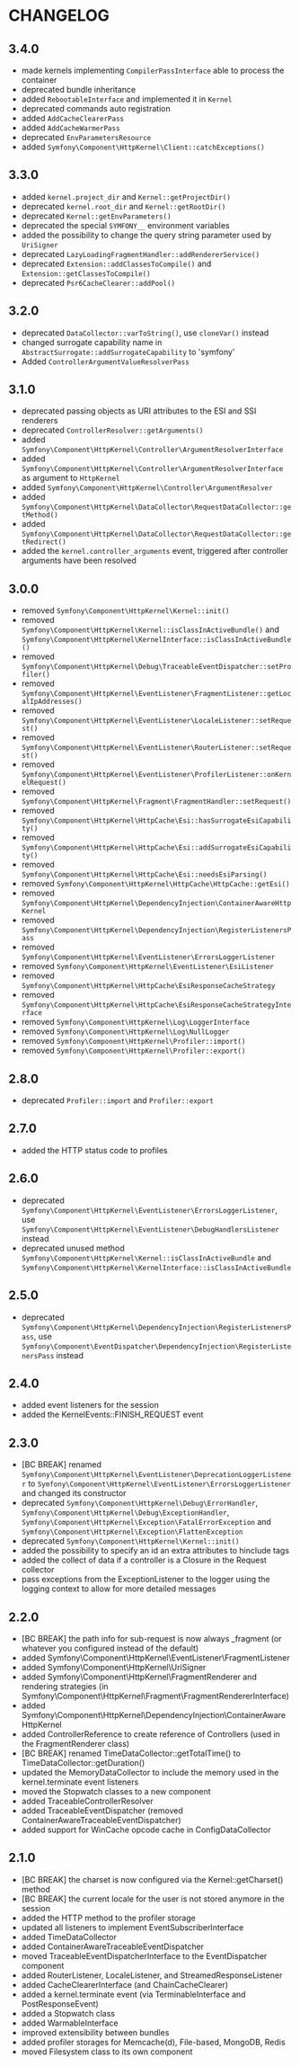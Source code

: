 CHANGELOG
=========

3.4.0
-----

 * made kernels implementing `CompilerPassInterface` able to process the container
 * deprecated bundle inheritance
 * added `RebootableInterface` and implemented it in `Kernel`
 * deprecated commands auto registration
 * added `AddCacheClearerPass`
 * added `AddCacheWarmerPass`
 * deprecated `EnvParametersResource`
 * added `Symfony\Component\HttpKernel\Client::catchExceptions()`

3.3.0
-----

 * added `kernel.project_dir` and `Kernel::getProjectDir()`
 * deprecated `kernel.root_dir` and `Kernel::getRootDir()`
 * deprecated `Kernel::getEnvParameters()`
 * deprecated the special `SYMFONY__` environment variables
 * added the possibility to change the query string parameter used by `UriSigner`
 * deprecated `LazyLoadingFragmentHandler::addRendererService()`
 * deprecated `Extension::addClassesToCompile()` and `Extension::getClassesToCompile()`
 * deprecated `Psr6CacheClearer::addPool()`

3.2.0
-----

 * deprecated `DataCollector::varToString()`, use `cloneVar()` instead
 * changed surrogate capability name in `AbstractSurrogate::addSurrogateCapability` to 'symfony'
 * Added `ControllerArgumentValueResolverPass`

3.1.0
-----
 * deprecated passing objects as URI attributes to the ESI and SSI renderers
 * deprecated `ControllerResolver::getArguments()`
 * added `Symfony\Component\HttpKernel\Controller\ArgumentResolverInterface`
 * added `Symfony\Component\HttpKernel\Controller\ArgumentResolverInterface` as argument to `HttpKernel`
 * added `Symfony\Component\HttpKernel\Controller\ArgumentResolver`
 * added `Symfony\Component\HttpKernel\DataCollector\RequestDataCollector::getMethod()`
 * added `Symfony\Component\HttpKernel\DataCollector\RequestDataCollector::getRedirect()`
 * added the `kernel.controller_arguments` event, triggered after controller arguments have been resolved

3.0.0
-----

 * removed `Symfony\Component\HttpKernel\Kernel::init()`
 * removed `Symfony\Component\HttpKernel\Kernel::isClassInActiveBundle()` and `Symfony\Component\HttpKernel\KernelInterface::isClassInActiveBundle()`
 * removed `Symfony\Component\HttpKernel\Debug\TraceableEventDispatcher::setProfiler()`
 * removed `Symfony\Component\HttpKernel\EventListener\FragmentListener::getLocalIpAddresses()`
 * removed `Symfony\Component\HttpKernel\EventListener\LocaleListener::setRequest()`
 * removed `Symfony\Component\HttpKernel\EventListener\RouterListener::setRequest()`
 * removed `Symfony\Component\HttpKernel\EventListener\ProfilerListener::onKernelRequest()`
 * removed `Symfony\Component\HttpKernel\Fragment\FragmentHandler::setRequest()`
 * removed `Symfony\Component\HttpKernel\HttpCache\Esi::hasSurrogateEsiCapability()`
 * removed `Symfony\Component\HttpKernel\HttpCache\Esi::addSurrogateEsiCapability()`
 * removed `Symfony\Component\HttpKernel\HttpCache\Esi::needsEsiParsing()`
 * removed `Symfony\Component\HttpKernel\HttpCache\HttpCache::getEsi()`
 * removed `Symfony\Component\HttpKernel\DependencyInjection\ContainerAwareHttpKernel`
 * removed `Symfony\Component\HttpKernel\DependencyInjection\RegisterListenersPass`
 * removed `Symfony\Component\HttpKernel\EventListener\ErrorsLoggerListener`
 * removed `Symfony\Component\HttpKernel\EventListener\EsiListener`
 * removed `Symfony\Component\HttpKernel\HttpCache\EsiResponseCacheStrategy`
 * removed `Symfony\Component\HttpKernel\HttpCache\EsiResponseCacheStrategyInterface`
 * removed `Symfony\Component\HttpKernel\Log\LoggerInterface`
 * removed `Symfony\Component\HttpKernel\Log\NullLogger`
 * removed `Symfony\Component\HttpKernel\Profiler::import()`
 * removed `Symfony\Component\HttpKernel\Profiler::export()`

2.8.0
-----

 * deprecated `Profiler::import` and `Profiler::export`

2.7.0
-----

 * added the HTTP status code to profiles

2.6.0
-----

 * deprecated `Symfony\Component\HttpKernel\EventListener\ErrorsLoggerListener`, use `Symfony\Component\HttpKernel\EventListener\DebugHandlersListener` instead
 * deprecated unused method `Symfony\Component\HttpKernel\Kernel::isClassInActiveBundle` and `Symfony\Component\HttpKernel\KernelInterface::isClassInActiveBundle`

2.5.0
-----

 * deprecated `Symfony\Component\HttpKernel\DependencyInjection\RegisterListenersPass`, use `Symfony\Component\EventDispatcher\DependencyInjection\RegisterListenersPass` instead

2.4.0
-----

 * added event listeners for the session
 * added the KernelEvents::FINISH_REQUEST event

2.3.0
-----

 * [BC BREAK] renamed `Symfony\Component\HttpKernel\EventListener\DeprecationLoggerListener` to `Symfony\Component\HttpKernel\EventListener\ErrorsLoggerListener` and changed its constructor
 * deprecated `Symfony\Component\HttpKernel\Debug\ErrorHandler`, `Symfony\Component\HttpKernel\Debug\ExceptionHandler`,
   `Symfony\Component\HttpKernel\Exception\FatalErrorException` and `Symfony\Component\HttpKernel\Exception\FlattenException`
 * deprecated `Symfony\Component\HttpKernel\Kernel::init()`
 * added the possibility to specify an id an extra attributes to hinclude tags
 * added the collect of data if a controller is a Closure in the Request collector
 * pass exceptions from the ExceptionListener to the logger using the logging context to allow for more
   detailed messages

2.2.0
-----

 * [BC BREAK] the path info for sub-request is now always _fragment (or whatever you configured instead of the default)
 * added Symfony\Component\HttpKernel\EventListener\FragmentListener
 * added Symfony\Component\HttpKernel\UriSigner
 * added Symfony\Component\HttpKernel\FragmentRenderer and rendering strategies (in Symfony\Component\HttpKernel\Fragment\FragmentRendererInterface)
 * added Symfony\Component\HttpKernel\DependencyInjection\ContainerAwareHttpKernel
 * added ControllerReference to create reference of Controllers (used in the FragmentRenderer class)
 * [BC BREAK] renamed TimeDataCollector::getTotalTime() to
   TimeDataCollector::getDuration()
 * updated the MemoryDataCollector to include the memory used in the
   kernel.terminate event listeners
 * moved the Stopwatch classes to a new component
 * added TraceableControllerResolver
 * added TraceableEventDispatcher (removed ContainerAwareTraceableEventDispatcher)
 * added support for WinCache opcode cache in ConfigDataCollector

2.1.0
-----

 * [BC BREAK] the charset is now configured via the Kernel::getCharset() method
 * [BC BREAK] the current locale for the user is not stored anymore in the session
 * added the HTTP method to the profiler storage
 * updated all listeners to implement EventSubscriberInterface
 * added TimeDataCollector
 * added ContainerAwareTraceableEventDispatcher
 * moved TraceableEventDispatcherInterface to the EventDispatcher component
 * added RouterListener, LocaleListener, and StreamedResponseListener
 * added CacheClearerInterface (and ChainCacheClearer)
 * added a kernel.terminate event (via TerminableInterface and PostResponseEvent)
 * added a Stopwatch class
 * added WarmableInterface
 * improved extensibility between bundles
 * added profiler storages for Memcache(d), File-based, MongoDB, Redis
 * moved Filesystem class to its own component
